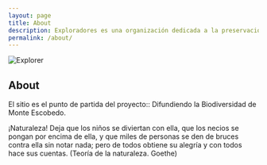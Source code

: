 ```yaml
---
layout: page
title: About
description: Exploradores es una organización dedicada a la preservación de la riqueza natural del municipio de Monte Escobedo, Zacatecas.
permalink: /about/
---
```


<img itemprop="image" class="img-rounded" src="http://res.cloudinary.com/joseluismanzanaresrivera/image/upload/v1515606351/autor/SergioCS1.jpg" alt="Explorer">

## About

El sitio  es el punto de partida del proyecto:: Difundiendo la Biodiversidad de Monte Escobedo.

¡Naturaleza! Deja que los niños se diviertan con ella, que los necios se pongan por encima de ella, y que miles de personas se den de bruces contra ella sin notar nada; pero de todos obtiene su alegría y con todos hace sus cuentas. (Teoría de la naturaleza. Goethe)
